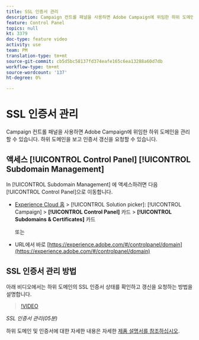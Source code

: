 ```yaml
---
title: SSL 인증서 관리
description: Campaign 컨트롤 패널을 사용하면 Adobe Campaign에 위임한 하위 도메인을 관리할 수 있습니다. 하위 도메인을 보고 인증서 갱신을 요청할 수 있습니다.
feature: Control Panel
topics: null
kt: 3379
doc-type: feature video
activity: use
team: PM
translation-type: tm+mt
source-git-commit: cb5d5bc58137fd374eafe165c6ea13288a60d7db
workflow-type: tm+mt
source-wordcount: '137'
ht-degree: 0%

---
```



# SSL 인증서 관리

Campaign 컨트롤 패널을 사용하면 Adobe Campaign에 위임한 하위 도메인을 관리할 수 있습니다. 하위 도메인을 보고 인증서 갱신을 요청할 수 있습니다.

## 액세스 [!UICONTROL Control Panel] [!UICONTROL Subdomain Management]

In [!UICONTROL Subdomain Management] 에 액세스하려면 다음 [!UICONTROL Control Panel]으로 이동합니다.

* [Experience Cloud 홈](https://experience.adobe.com/#/home) > [!UICONTROL Solution picker]: [!UICONTROL Campaign] > **[!UICONTROL Control Panel]** 카드 > **[!UICONTROL Subdomains & Certificates]** 카드

   또는
* URL에서 바로 [https://experience.adobe.com/#/controlpanel/domain](https://experience.adobe.com/#/controlpanel/domain)

## SSL 인증서 관리 방법

아래 비디오에서는 하위 도메인의 SSL 인증서 상태를 확인하고 갱신을 요청하는 방법을 설명합니다.

>[!VIDEO](https://video.tv.adobe.com/v/28492?quality=12)

*SSL 인증서 관리(05분)*

하위 도메인 및 인증서에 대한 자세한 내용은 자세한 [제품 설명서를 참조하십시오](https://helpx.adobe.com/campaign/kb/control-panel-subdomains-certificates.html).
